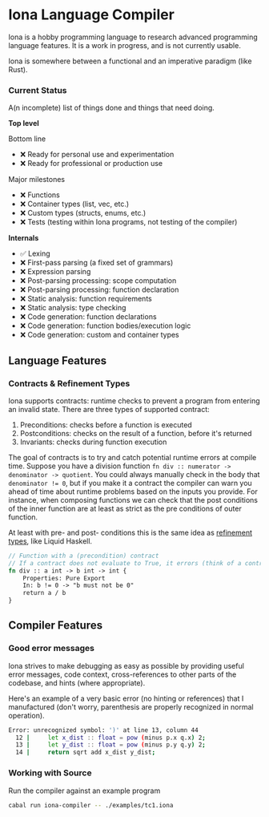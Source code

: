 # Iona Language Compiler

Iona is a hobby programming language to research advanced programming language features. It is a work in progress, and is not currently usable.

Iona is somewhere between a functional and an imperative paradigm (like Rust).

### Current Status

A(n incomplete) list of things done and things that need doing.

**Top level**

Bottom line
- ❌ Ready for personal use and experimentation
- ❌ Ready for professional or production use

Major milestones
- ❌ Functions
- ❌ Container types (list, vec, etc.)
- ❌ Custom types (structs, enums, etc.)
- ❌ Tests (testing within Iona programs, not testing of the compiler)

**Internals**

- ✅ Lexing
- ❌ First-pass parsing (a fixed set of grammars)
- ❌ Expression parsing
- ❌ Post-parsing processing: scope computation
- ❌ Post-parsing processing: function declaration
- ❌ Static analysis: function requirements 
- ❌ Static analysis: type checking
- ❌ Code generation: function declarations
- ❌ Code generation: function bodies/execution logic
- ❌ Code generation: custom and container types

## Language Features

### Contracts & Refinement Types

Iona supports contracts: runtime checks to prevent a program from entering an invalid state. There are three types of supported contract:

1. Preconditions: checks before a function is executed
2. Postconditions: checks on the result of a function, before it's returned
3. Invariants: checks during function execution

The goal of contracts is to try and catch potential runtime errors at compile time. Suppose you have a division function `fn div :: numerator -> denominator -> quotient`. You could always manually check in the body that `denominator != 0`, but if you make it a contract the compiler can warn you ahead of time about runtime problems based on the inputs you provide. For instance, when composing functions we can check that the post conditions of the inner function are at least as strict as the pre conditions of outer function.

At least with pre- and post- conditions this is the same idea as [refinement types](https://en.wikipedia.org/wiki/Refinement_type), like Liquid Haskell.

```rs
// Function with a (precondition) contract
// If a contract does not evaluate to True, it errors (think of a contract like a "whitelist" of allowed inputs)
fn div :: a int -> b int -> int {
    Properties: Pure Export
    In: b != 0 -> "b must not be 0"
    return a / b
}
```

## Compiler Features

### Good error messages 

Iona strives to make debugging as easy as possible by providing useful error messages, code context, cross-references to other parts of the codebase, and hints (where appropriate).

Here's an example of a very basic error (no hinting or references) that I manufactured (don't worry, parenthesis are properly recognized in normal operation).

```sh
Error: unrecognized symbol: ')' at line 13, column 44
  12 |     let x_dist :: float = pow (minus p.x q.x) 2;
  13 |     let y_dist :: float = pow (minus p.y q.y) 2;
  14 |     return sqrt add x_dist y_dist;
```

### Working with Source

Run the compiler against an example program

```sh
cabal run iona-compiler -- ./examples/tc1.iona
```